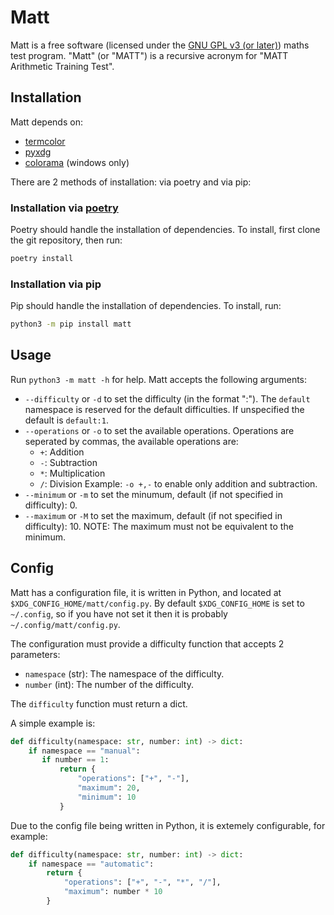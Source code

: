 # Matt
Matt is a free software (licensed under the [GNU GPL v3 (or later)](https://www.gnu.org/licenses/gpl-3.0.html)) maths test program.
"Matt" (or "MATT") is a recursive acronym for "MATT Arithmetic Training Test".

## Installation
Matt depends on:
 * [termcolor](https://pypi.org/project/termcolor/)
 * [pyxdg](https://www.freedesktop.org/wiki/Software/pyxdg/)
 * [colorama](https://pypi.org/project/colorama/) (windows only)

There are 2 methods of installation: via poetry and via pip:

### Installation via [poetry](https://python-poetry.org/)
Poetry should handle the installation of dependencies.
To install, first clone the git repository, then run:
```sh
poetry install
```

### Installation via pip
Pip should handle the installation of dependencies.
To install, run:
```sh
python3 -m pip install matt
```

## Usage
Run `python3 -m matt -h` for help.
Matt accepts the following arguments:
 * `--difficulty` or `-d` to set the difficulty (in the format "<namespace>:<number>").
   The `default` namespace is reserved for the default difficulties.
   If unspecified the default is `default:1`.
 * `--operations` or `-o` to set the available operations.
   Operations are seperated by commas, the available operations are:
   - `+`: Addition
   - `-`: Subtraction
   - `*`: Multiplication
   - `/`: Division
   Example: `-o +,-` to enable only addition and subtraction.
 * `--minimum` or `-m` to set the minumum, default (if not specified in difficulty): 0.
 * `--maximum` or `-M` to set the maximum, default (if not specified in difficulty): 10.
NOTE: The maximum must not be equivalent to the minimum.

## Config
Matt has a configuration file, it is written in Python,
and located at `$XDG_CONFIG_HOME/matt/config.py`.
By default `$XDG_CONFIG_HOME` is set to `~/.config`,
so if you have not set it then it is probably `~/.config/matt/config.py`.

The configuration must provide a difficulty function that accepts 2 parameters:
 * `namespace` (str): The namespace of the difficulty.
 * ``number`` (int): The number of the difficulty.

The ``difficulty`` function must return a dict.

A simple example is:
```python
def difficulty(namespace: str, number: int) -> dict:
    if namespace == "manual":
       if number == 1:
           return {
               "operations": ["+", "-"],
               "maximum": 20,
               "minimum": 10
           }
```

Due to the config file being written in Python,
it is extemely configurable, for example:
```python
def difficulty(namespace: str, number: int) -> dict:
    if namespace == "automatic":
        return {
            "operations": ["+", "-", "*", "/"],
            "maximum": number * 10
        }
```

